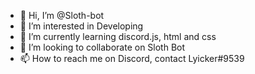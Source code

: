 - 👋 Hi, I’m @Sloth-bot
- 👀 I’m interested in Developing
- 🌱 I’m currently learning discord.js, html and css
- 💞️ I’m looking to collaborate on Sloth Bot
- 📫 How to reach me on Discord, contact Lyicker#9539

<!---
Sloth-bot/Sloth-bot is a ✨ special ✨ repository because its `README.md` (this file) appears on your GitHub profile.
You can click the Preview link to take a look at your changes.
--->
